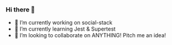 ### Hi there 👋

- 🔭 I’m currently working on social-stack
- 🌱 I’m currently learning Jest & Supertest
- 👯 I’m looking to collaborate on ANYTHING! Pitch me an idea!
